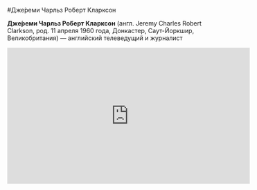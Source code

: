 #Дже́реми Чарльз Ро́берт Кларксон

**Дже́реми Чарльз Ро́берт Кларксон** (англ. Jeremy Charles Robert Clarkson, род. 11 апреля 1960 года, Донкастер, Саут-Йоркшир, Великобритания) — английский телеведущий и журналист

<iframe width="560" height="315" src="https://www.youtube.com/embed/emhHXaRLHYQ" frameborder="0" allowfullscreen></iframe>
